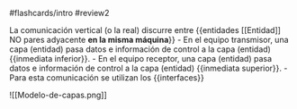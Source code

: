 #flashcards/intro 
#review2

La comunicación vertical (o la real) discurre entre {{entidades [[Entidad]] NO pares adyacente **en la misma máquina**}}
	- En el equipo transmisor, una capa (entidad) pasa datos e información de control a la capa (entidad) {{inmediata inferior}}.
	- En el equipo receptor, una capa (entidad) pasa datos e información de control a la capa (entidad) {{inmediata superior}}.
	- Para esta comunicación se utilizan los {{interfaces}}

![[Modelo-de-capas.png]]
